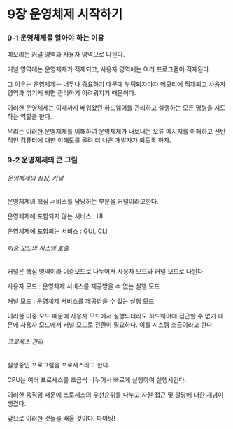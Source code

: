 # 9장 운영체제 시작하기

### 9-1 운영체제를 알아야 하는 이유

메모리는 커널 영역과 사용자 영역으로 나뉜다.

커널 영역에는 운영체제가 적제되고, 사용자 영역에는 여러 프로그램이 적재된다.

그 이유는 운영체제는 너무나 중요하기 때문에 부팅되자마자 메모리에 적재되고 사용자 영역과 섞기게 되면 관리하기 어려워지기 때문이다.

이러한 운영체제는 이때까지 배워왔던 하드웨어를 관리하고 실행하는 모든 명령을 지도하는 역할을 한다.

우리는 이러한 운영체제를 이해하여 운영체제가 내보내는 오류 메시지를 이해하고 전반적인 컴퓨터에 대한 이해도를 올려 더 나은 개발자가 되도록 하자.

### 9-2 운영체제의 큰 그림

###### 운영체제의 심장, 커널

운영체제의 핵심 서비스를 담당하는 부분을 커널이라고한다.

운영체제에 포함되지 않는 서비스 : UI

운영체제에 포함되는 서비스 : GUI, CLI

###### 이중 모드와 시스템 호출

커널은 핵심 영역이라 이중모드로 나누어서 사용자 모드와 커널 모드로 나뉜다.

사용자 모드 : 운영체제 서비스를 제공받을 수 없는 실행 모드

커널 모드 : 운영체제 서비스를 제공받을 수 있는 실행 모드

이러한 이중 모드 때문에 사용자 모드에서 실행되더라도 하드웨어에 접근할 수 없기 때문에 사용자 모드에서 커널 모드로 전환이 필요하다. 이를 시스템 호출이라고 한다.



###### 프로세스 관리

실행중인 프로그램을 프로세스라고 한다.

CPU는 여러 프로세스를 조금씩 나누어서 빠르게 실행하여 실행시킨다.

이러한 움직임 때문에 프로세스의 우선순위를 나누고 자원 접근 및 할당에 대한 개념이 생겼다. 

앞으로 이러한 것들을 배울 것이다. 파이팅! 
